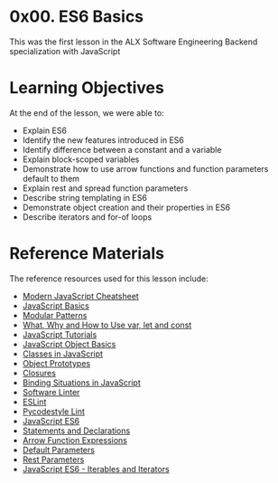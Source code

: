 # 0x00. ES6 Basics
This was the first lesson in the ALX Software Engineering Backend specialization with JavaScript

# Learning Objectives
At the end of the lesson, we were able to:
- Explain ES6
- Identify the new features introduced in ES6
- Identify difference between a constant and a variable
- Explain block-scoped variables
- Demonstrate how to use arrow functions and function parameters default to them
- Explain rest and spread function parameters
- Describe string templating in ES6
- Demonstrate object creation and their properties in ES6
- Describe iterators and for-of loops

# Reference Materials
The reference resources used for this lesson include:
- [Modern JavaScript Cheatsheet](https://github.com/mbeaudru/modern-js-cheatsheet)
- [JavaScript Basics](https://developer.mozilla.org/en-US/docs/Learn/Getting_started_with_the_web/JavaScript_basics)
- [Modular Patterns](http://darrenderidder.github.io/talks/ModulePatterns/#/)
- [What, Why and How to Use var, let and const](https://www.youtube.com/watch?v=sjyJBL5fkp8)
- [JavaScript Tutorials](https://www.youtube.com/watch?v=vZBCTc9zHtI)
- [JavaScript Object Basics](https://developer.mozilla.org/en-US/docs/Learn/JavaScript/Objects/Basics)
- [Classes in JavaScript](https://developer.mozilla.org/en-US/docs/Learn/JavaScript/Objects/Classes_in_JavaScript)
- [Object Prototypes](https://developer.mozilla.org/en-US/docs/Learn/JavaScript/Objects/Object_prototypes)
- [Closures](https://developer.mozilla.org/en-US/docs/Web/JavaScript/Closures)
- [Binding Situations in JavaScript](https://alistapart.com/article/getoutbindingsituations/)
- [Software Linter](https://en.wikipedia.org/wiki/Lint_(software))
- [ESLint](https://eslint.org/)
- [Pycodestyle Lint](https://pycodestyle.pycqa.org/en/latest/)
- [JavaScript ES6](https://www.w3schools.com/js/js_es6.asp)
- [Statements and Declarations](https://developer.mozilla.org/en-US/docs/Web/JavaScript/Reference/Statements)
- [Arrow Function Expressions](https://developer.mozilla.org/en-US/docs/Web/JavaScript/Reference/Functions/Arrow_functions)
- [Default Parameters](https://developer.mozilla.org/en-US/docs/Web/JavaScript/Reference/Functions/Default_parameters)
- [Rest Parameters](https://developer.mozilla.org/en-US/docs/Web/JavaScript/Reference/Functions/rest_parameters)
- [JavaScript ES6 - Iterables and Iterators](https://towardsdatascience.com/javascript-es6-iterables-and-iterators-de18b54f4d4)

